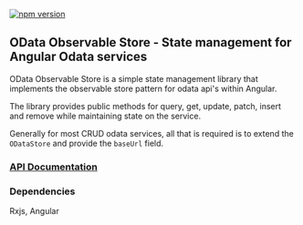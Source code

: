 [![npm version](https://badge.fury.io/js/%40lucasheight%2Fodata-observable-store.svg)](https://badge.fury.io/js/%40lucasheight%2Fodata-observable-store)
## OData Observable Store - State management for Angular Odata services

OData Observable Store is a simple state management library that implements the observable store pattern for odata api's within Angular.


The library provides public methods for query, get, update, patch, insert and remove while maintaining state on the service.

Generally for most CRUD odata services, all that is required is to extend the `ODataStore` and provide the `baseUrl` field.

### [API Documentation](projects/odata-observable-store/docs/README.md)

### Dependencies
Rxjs, Angular
